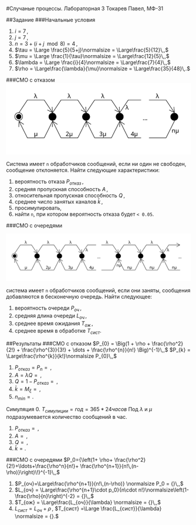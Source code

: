 #Случаные процессы. Лабораторная 3
Токарев Павел, МФ-31

##Задание
###Начальные условия
1. $i = 7\,,$
2. $j = 7\,,$
3. $n = 3 + (i+j \mod{8}) = 4\,,$
4. $\tau = \Large \frac{5}{5+j}\normalsize = \Large\frac{5}{12}\,,$
5. $\mu = \Large \frac{1}{\tau}\normalsize = \Large\frac{12}{5}\,,$
6. $\lambda = \Large \frac{i}{4}\normalsize = \Large\frac{7}{4}\,,$
7. $\rho = \Large\frac{\lambda}{\mu}\normalsize = \Large\frac{35}{48}\,.$

###СМО с отказом
![QS with Refuse](./qs_refuse.svg)

Система имеет `n` обработчиков сообщений, если ни один не свободен, сообщение отклоняется.
Найти следующие характеристики:
1. вероятность отказа $P_{отказ}\,,$
2. средняя пропускная способность $A\,,$
3. относительная пропускная способность $Q\,,$
4. среднее число занятых каналов $\bar{k}\,,$
5. просимулировать,
6. найти `n`, при котором вероятность отказа будет `< 0.05`.

###СМО с очередями

![QS with Queue](./qs_queue.svg)

система имеет `n` обработчиков сообщений, если они заняты, сообщения добавляются в бесконечную очередь.
Найти следующее:
1. вероятность очереди $P_{оч}\,,$
2. средняя длина очереди $L_{оч}\,,$
3. среднее время ожидания $T_{ож}\,,$
4. среднее время в обработке $T_{сист}.$

##Результаты
###СМО с отказом
$P_{0} = \Big(1 + \rho + \frac{\rho^2}{2!} + \frac{\rho^{3}}{3!} + \dots + \frac{\rho^{n}}{n!} \Big)^{-1}\,,$
 $P_{k} = \Large\frac{\rho^{k}}{k!}\normalsize P_{0}\,,$
1. $P_{отказ} = P_{n} = {}\,,$
2. $A = \lambda Q = {}\,,$
3. $Q = 1 - P_{отказ} = {}\,,$
4. $\bar{k} = M_{\xi} = {}\,,$
5. $n_{min} = {}.$

Симуляция
0. $T_{симулиции} = год = 365*24 часов$
    Под $\lambda$ и $\mu$ подразумевается количество сообщений в час.
1. $P_{отказ} = {}\,,$
2. $A = {}\,,$
3. $Q = {}\,,$
4. $\bar{k} = {}.$

###СМО с очередями
$P_0={\left(1+ \rho+ \frac{\rho^2}{2!}+\ldots+\frac{\rho^n}{n!}+ \frac{\rho^{n+1}}{n!\,(n-\rho)}\right)\!}^{-1}\,,$
1. $P_{оч}=\Large\frac{\rho^{n+1}}{n!\,(n-\rho)} \normalsize P_0 = {}\,,$
2. $L_{оч} = \Large\frac{\rho^{n+1}\cdot p_0}{n\cdot n!}\normalsize\left(1-\frac{\rho}{n}\right)^{-2} = {}\,,$
3. $T_{ож} = \Large\frac{L_{оч}}{\lambda} \normalsize = {}\,,$
4. $L_{сист}= L_{оч}+\rho\,,$
   $T_{сист} =\Large \frac{L_{сист}}{\lambda} \normalsize = {}.$